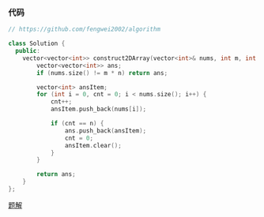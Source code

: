 ### 代码

```cpp
// https://github.com/fengwei2002/algorithm

class Solution {
  public:
    vector<vector<int>> construct2DArray(vector<int>& nums, int m, int n) {
        vector<vector<int>> ans;
        if (nums.size() != m * n) return ans;

        vector<int> ansItem;
        for (int i = 0, cnt = 0; i < nums.size(); i++) {
            cnt++;
            ansItem.push_back(nums[i]);

            if (cnt == n) {
                ans.push_back(ansItem);
                cnt = 0;
                ansItem.clear();
            }
        }

        return ans;
    }
};
```

[题解](https://leetcode.cn/problems/convert-1d-array-into-2d-array/solution/lc5871-fengwei2002-by-fengwei2002-rfme/)